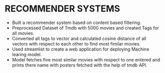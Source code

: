 # RECOMMENDER SYSTEMS
- Built a recommender system based on content based filtering.
- Preprocessed Dataset of Tmdb with 5000 movies and created Tags for all movies.
- Converted all tags to vector and calculated cosine distance of all vectors with respect to each other to find most fimilar movies.
- Used streamlist to create a web application for deploying Machine learing model.
- Model fetches five most similar movies with respect to one entered and prints there name with posters fetched with the help of tmdb API.
